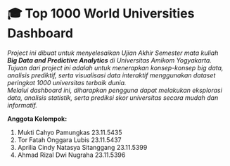 # 🎓 Top 1000 World Universities Dashboard

_Project ini dibuat untuk menyelesaikan Ujian Akhir Semester mata kuliah **Big Data and Predictive Analytics** di Universitas Amikom Yogyakarta.  
Tujuan dari project ini adalah untuk menerapkan konsep-konsep big data, analisis prediktif, serta visualisasi data interaktif menggunakan dataset peringkat 1000 universitas terbaik dunia.  
Melalui dashboard ini, diharapkan pengguna dapat melakukan eksplorasi data, analisis statistik, serta prediksi skor universitas secara mudah dan informatif._

**Anggota Kelompok:**
1. Mukti Cahyo Pamungkas		23.11.5435
2. Tor Fatah Onggara Lubis		23.11.5437
3. Aprilia Cindy Natasya Sitanggang	23.11.5399
4. Ahmad Rizal Dwi Nugraha		23.11.5396
